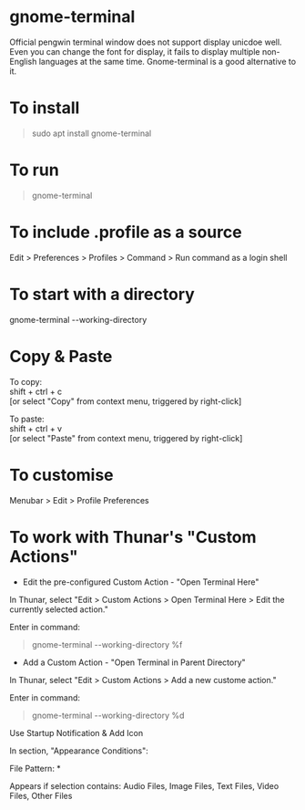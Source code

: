 # gnome-terminal

Official pengwin terminal window does not support display unicdoe well.  Even you can change the font for display, it fails to display multiple non-English languages at the same time.  Gnome-terminal is a good alternative to it.

# To install

> sudo apt install gnome-terminal

# To run

> gnome-terminal

# To include .profile as a source

Edit > Preferences > Profiles > Command > Run command as a login shell

# To start with a directory
gnome-terminal --working-directory

# Copy & Paste

To copy:<br>
shift + ctrl + c<br>
[or select "Copy" from context menu, triggered by right-click]

To paste:<br>
shift + ctrl + v<br>
[or select "Paste" from context menu, triggered by right-click]

# To customise

Menubar > Edit > Profile Preferences

# To work with Thunar's "Custom Actions"

* Edit the pre-configured Custom Action - "Open Terminal Here"

In Thunar, select "Edit > Custom Actions > Open Terminal Here > Edit the currently selected action."

Enter in command:

> gnome-terminal --working-directory %f

* Add a Custom Action - "Open Terminal in Parent Directory"

In Thunar, select "Edit > Custom Actions > Add a new custome action."

Enter in command:

> gnome-terminal --working-directory %d

Use Startup Notification & Add Icon

In section, "Appearance Conditions":

File Pattern: *

Appears if selection contains: Audio Files, Image Files, Text Files, Video Files, Other Files
